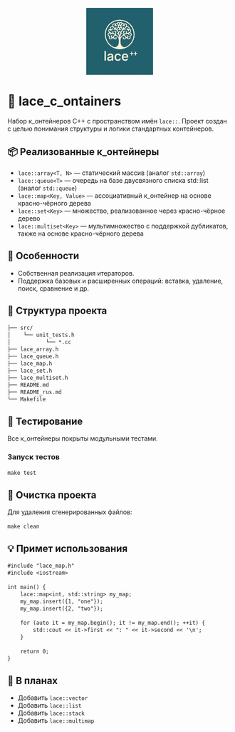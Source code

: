 <p align="center">
  <img src="logo.png" width="150" alt="lace logo">
</p>

# 🧵 lace_c_ontainers

Набор к_онтейнеров C++ с пространством имён `lace::`. Проект создан с целью понимания структуры и логики стандартных контейнеров.

## 📦 Реализованные к_онтейнеры

- `lace::array<T, N>` — статический массив (аналог `std::array`)
- `lace::queue<T>` — очередь на базе двусвязного списка std::list (аналог `std::queue`)
- `lace::map<Key, Value>` — ассоциативный к_онтейнер на основе красно-чёрного дерева
- `lace::set<Key>` — множество, реализованное через красно-чёрное дерево
- `lace::multiset<Key>` — мультимножество с поддержкой дубликатов, также на основе красно-чёрного дерева

## 🔧 Особенности

- Собственная реализация итераторов.
- Поддержка базовых и расширенных операций: вставка, удаление, поиск, сравнение и др.

## 📁 Структура проекта

```
├── src/ 
│    └── unit_tests.h 
│           └── *.cc 
├── lace_array.h 
├── lace_queue.h 
├── lace_map.h 
├── lace_set.h 
├── lace_multiset.h 
├── README.md 
├── README_rus.md 
└── Makefile 
```

## 🧪 Тестирование

Все к_онтейнеры покрыты модульными тестами.

### Запуск тестов

```make test```

## 🧹 Очистка проекта

Для удаления сгенерированных файлов:

```make clean```


## 💡  Примет использования

```
#include "lace_map.h"
#include <iostream>

int main() {
    lace::map<int, std::string> my_map;
    my_map.insert({1, "one"});
    my_map.insert({2, "two"});

    for (auto it = my_map.begin(); it != my_map.end(); ++it) {
        std::cout << it->first << ": " << it->second << '\n';
    }

    return 0;
}
```

## 🚧 В планах

- Добавить `lace::vector`
- Добавить `lace::list`
- Добавить `lace::stack`
- Добавить `lace::multimap`


